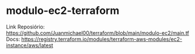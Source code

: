 # modulo-ec2-terraform

Link Reposiório: https://github.com/Juanmichael00/terraform/blob/main/modulo-ec2/main.tf
Docs: https://registry.terraform.io/modules/terraform-aws-modules/ec2-instance/aws/latest

